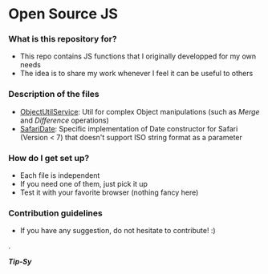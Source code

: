 # Open Source JS #

### What is this repository for? ###

* This repo contains JS functions that I originally developped for my own needs
* The idea is to share my work whenever I feel it can be useful to others

### Description of the files ###

* [ObjectUtilService](https://bitbucket.org/Tip-Sy/opensourcejs/src/6c5b310721dcafdbe89d37efb0a33dda6b5a8bc9/ObjectUtilService.js): Util for complex Object manipulations (such as *Merge* and *Difference* operations)
* [SafariDate](https://bitbucket.org/Tip-Sy/opensourcejs/src/6c5b310721dcafdbe89d37efb0a33dda6b5a8bc9/SafariDate.js): Specific implementation of Date constructor for Safari (Version < 7) that doesn't support ISO string format as a parameter

### How do I get set up? ###

* Each file is independent
* If you need one of them, just pick it up
* Test it with your favorite browser (nothing fancy here)

### Contribution guidelines ###

* If you have any suggestion, do not hesitate to contribute! :)

.

***Tip-Sy***